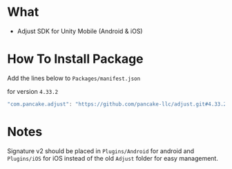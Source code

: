 # What
- Adjust SDK for Unity Mobile (Android & iOS)


# How To Install Package

Add the lines below to `Packages/manifest.json`

for version `4.33.2`
```csharp
"com.pancake.adjust": "https://github.com/pancake-llc/adjust.git#4.33.2",
```


# Notes

Signature v2 should be placed in `Plugins/Android` for android and `Plugins/iOS` for iOS instead of the old `Adjust` folder for easy management.
